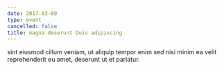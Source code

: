 ```yaml
---
date: 2017-03-09
type: event
cancelled: false
title: magna deserunt Duis adipiscing
---
```

sint eiusmod cillum veniam, ut aliquip tempor enim sed nisi minim ea velit reprehenderit eu amet, deserunt ut et pariatur.